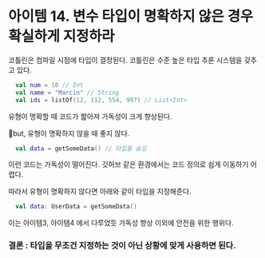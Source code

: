 # 아이템 14. 변수 타입이 명확하지 않은 경우 확실하게 지정하라

코틀린은 컴파일 시점에 타입이 결정된다.
코틀린은 수준 높은 타입 추론 시스템을 갖추고 있다.

```kotlin
  val num = 10 // Int
  val name = "Marcin" // String
  val ids = listOf(12, 112, 554, 997) // List<Int>
```

유형이 명확할 때 코드가 짧아져 가독성이 크게 향상된다.

but, 유형이 명확하지 않을 때 좋지 않다.

```kotlin
  val data = getSomeData() // 타입을 숨김
```
이런 코드는 가독성이 떨어진다.
깃허브 같은 환경에서는 코드 정의로 쉽게 이동하기 어렵다.

따라서 유형이 명확하지 않다면 아래와 같이 타입을 지정해준다.
```kotlin
  val data: UserData = getSomeData() 
```
이는 아이템3, 아이템4 에서 다루었듯 가독성 향상 이외에 안전을 위한 행위다.

### 결론 : 타입을 무조건 지정하는 것이 아닌 상황에 맞게 사용하면 된다.
